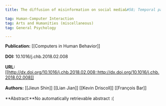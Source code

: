 ```yaml
---
title: The diffusion of misinformation on social media&#58; Temporal pattern, message, and source

tag: Human-Computer Interaction 
tag: Arts and Humanities (miscellaneous) 
tag: General Psychology

---
```


**Publication:** [[Computers in Human Behavior]]<br><br>**DOI:** 10.1016/j.chb.2018.02.008                                        
<br>**URL:**[[http://dx.doi.org/10.1016/j.chb.2018.02.008::http://dx.doi.org/10.1016/j.chb.2018.02.008]]<br><br>**Authors:** [[Jieun Shin]] [[Lian Jian]] [[Kevin Driscoll]] [[François Bar]] <br><br>**Abstract:**No automatically retrievable abstract :(

